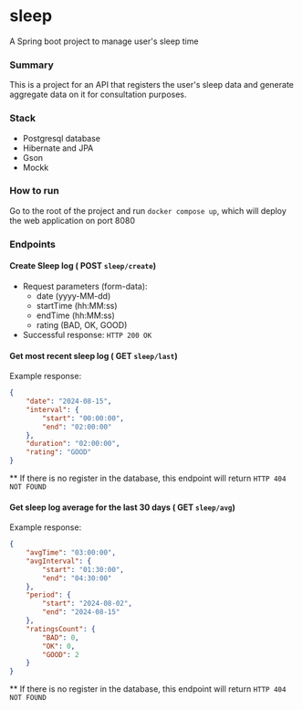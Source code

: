 # sleep
A Spring boot project to manage user's sleep time

### Summary

This is a project for an API that registers 
the user's sleep data and generate aggregate data on it
for consultation purposes.

### Stack

- Postgresql database
- Hibernate and JPA
- Gson
- Mockk

### How to run
Go to the root of the project and run `docker compose up`, which will deploy the web application on port 8080

### Endpoints
#### Create Sleep log ( POST `sleep/create`)

- Request parameters (form-data):
  - date (yyyy-MM-dd)
  - startTime (hh:MM:ss)
  - endTime (hh:MM:ss)
  - rating (BAD, OK, GOOD)
- Successful response: `HTTP 200 OK`


#### Get most recent sleep log ( GET `sleep/last`)

Example response:
```json 
{
    "date": "2024-08-15",
    "interval": {
        "start": "00:00:00",
        "end": "02:00:00"
    },
    "duration": "02:00:00",
    "rating": "GOOD"
}
```
** If there is no register in the database, 
this endpoint will return `HTTP 404 NOT FOUND`

#### Get sleep log average for the last 30 days ( GET `sleep/avg`)

Example response:
```json
{
    "avgTime": "03:00:00",
    "avgInterval": {
        "start": "01:30:00",
        "end": "04:30:00"
    },
    "period": {
        "start": "2024-08-02",
        "end": "2024-08-15"
    },
    "ratingsCount": {
        "BAD": 0,
        "OK": 0,
        "GOOD": 2
    }
}
```
** If there is no register in the database,
this endpoint will return `HTTP 404 NOT FOUND`

